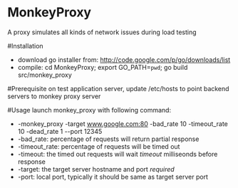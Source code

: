 MonkeyProxy
===========

A proxy simulates all kinds of network issues during load testing

#Installation
* download go installer from: http://code.google.com/p/go/downloads/list
* compile: cd MonkeyProxy; export GO_PATH=`pwd`; go build src/monkey_proxy

#Prerequisite
on test application server, update /etc/hosts to point backend servers to monkey proxy server

#Usage
launch monkey_proxy with following command:
- -monkey_proxy -target www.google.com:80 -bad_rate 10 -timeout_rate 10 -dead_rate 1 --port 12345
- -bad_rate: percentage of requests will return partial response
- -timeout_rate: percentage of requests will be timed out
- -timeout: the timed out requests will wait *timeout* milliseonds before response
- -target: the target server hostname and port *required*
- -port: local port, typically it should be same as target server port